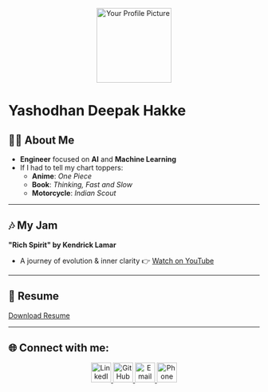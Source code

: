 <p align="center">
  <img src="[IMG_0694.HEIC](https://github.com/boeing23/assets/blob/main/IMG_0694.HEIC)" alt="Your Profile Picture" width="150"/>
</p>

# Yashodhan Deepak Hakke

## 🙋‍♂️ About Me
- **Engineer** focused on **AI** and **Machine Learning**  
- If I had to tell my chart toppers:  
  - **Anime**: *One Piece*  
  - **Book**: *Thinking, Fast and Slow*  
  - **Motorcycle**: *Indian Scout*  

---

## 🎶 My Jam
**"Rich Spirit" by Kendrick Lamar**  
- A journey of evolution & inner clarity
👉 [Watch on YouTube](https://www.youtube.com/watch?v=hl3-ZPg-JAA)

---

## 📄 Resume
[Download Resume](./path/to/your/resume.pdf)

---

## 🌐 Connect with me:
<p align="center">
  <a href="https://www.linkedin.com/in/yashodhan-deepak-hakke/" target="_blank">
    <img src="https://upload.wikimedia.org/wikipedia/commons/0/01/LinkedIn_Logo_2023.png" alt="LinkedIn" width="40" />
  </a>  
  <a href="https://github.com/boeing23" target="_blank">
    <img src="https://upload.wikimedia.org/wikipedia/commons/9/91/Octicons-mark-github.svg" alt="GitHub" width="40" />
  </a>  
  <a href="mailto:yashodhan@vt.edu">
    <img src="https://upload.wikimedia.org/wikipedia/commons/6/64/OOjs_UI_icon_envelope.svg" alt="Email" width="40" />
  </a>  
  <a href="tel:+15408249994">
    <img src="https://upload.wikimedia.org/wikipedia/commons/thumb/7/7b/Telephone_icon_%28circles%29.svg/1200px-Telephone_icon_%28circles%29.svg.png" alt="Phone" width="40" />
  </a>
</p>
